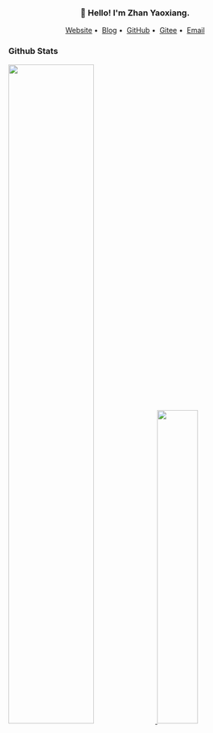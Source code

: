 <h3 align="center">👋 Hello! I'm Zhan Yaoxiang.</h3>

<p align="center">
<a href="https://raizhan.top">Website</a>&nbsp;•&nbsp;
<a href="https://www.ravi.cool">Blog</a>&nbsp;•&nbsp;
<a href="https://github.com/ravizhan">GitHub</a>&nbsp;•&nbsp;
<a href="https://gitee.com/ravizhan">Gitee</a>&nbsp;•&nbsp;
<a href="mailto:i@ravizhan.top">Email</a>
</p>

### Github Stats

<a href="https://github.com/renbaoshuo"><img src="https://github-readme-stats.vercel.app/api?username=ravizhan&show_icons=true&layout=compact&count_private=true&hide_title=true&theme=default" style="width: 58%; max-width: 58%; min-width: 58%;">
<img src="https://github-readme-stats.vercel.app/api/top-langs/?username=ravizhan&layout=compact&count_private=true&theme=default" style="width: 40%; max-width: 40%; min-width: 40%;"></a>

